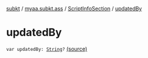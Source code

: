 [subkt](../../index.md) / [myaa.subkt.ass](../index.md) / [ScriptInfoSection](index.md) / [updatedBy](./updated-by.md)

# updatedBy

`var updatedBy: `[`String`](https://kotlinlang.org/api/latest/jvm/stdlib/kotlin/-string/index.html)`?` [(source)](https://github.com/Myaamori/SubKt/blob/master/src/main/kotlin/myaa/subkt/ass/parser.kt#L705)